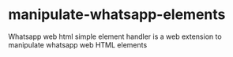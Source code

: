 # manipulate-whatsapp-elements
Whatsapp web html simple element handler is a web extension to manipulate whatsapp web HTML elements
